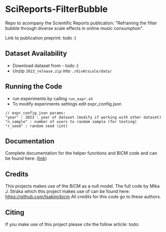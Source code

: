 # SciReports-FilterBubble

Repo to acompany the Scientific Reports publication: "Reframing the filter bubble through diverse scale effects in online music consumption".

Link to publication preprint: todo :) 



## Dataset Availability
* Download dataset from - todo :)
* Unzip `2023_release.zip` into `./divAtscale/data/`


## Running the Code
* run experiments by calling `run_expr.sh`
* To modify experiments settings edit expr_config.json 

```
// expr_config.json params: 
"year" : 2023 : year of dataset (modify if working with other dataset)
"n_sample" : number of users to random sample (for testing)
"r_seed" : random seed (int)
```

## Documentation 
Complete documentation for the helper functions and BiCM code and can be found here: ([link](https://deshiiii.github.io/div-scale-documentation/divAtScale/index.html))

## Credits
This projects makes use of the BiCM as a null model. The full code by Mika J. Straka which this project makes use of can be found here:
https://github.com/tsakim/bicm
All credits for this code go to these authors. 

## Citing 
If you make use of this project please cite the follow article: todo:

